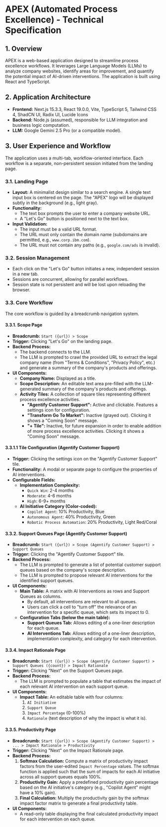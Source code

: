 # APEX (Automated Process Excellence) - Technical Specification

## 1. Overview

APEX is a web-based application designed to streamline process excellence workflows. It leverages Large Language Models (LLMs) to analyze company websites, identify areas for improvement, and quantify the potential impact of AI-driven interventions. The application is built using React and TypeScript.

## 2. Application Architecture

-   **Frontend:** Next.js 15.3.3, React 19.0.0, Vite, TypeScript 5, Tailwind CSS 4, ShadCN UI, Radix UI, Lucide Icons
-   **Backend:** Node.js (assumed), responsible for LLM integration and business logic computation.
-   **LLM:** Google Gemini 2.5 Pro (or a compatible model).

## 3. User Experience and Workflow

The application uses a multi-tab, workflow-oriented interface. Each workflow is a separate, non-persistent session initiated from the landing page.

### 3.1. Landing Page

-   **Layout:** A minimalist design similar to a search engine. A single text input box is centered on the page. The "APEX" logo will be displayed subtly in the background (e.g., light gray).
-   **Functionality:**
    -   The text box prompts the user to enter a company website URL.
    -   A "Let's Go" button is positioned next to the text box.
-   **Input Validation:**
    -   The input must be a valid URL format.
    -   The URL must only contain the domain name (subdomains are permitted, e.g., `www.corp.ibm.com`).
    -   The URL must not contain any paths (e.g., `google.com/ads` is invalid).

### 3.2. Session Management

-   Each click on the "Let's Go" button initiates a new, independent session in a new tab.
-   Sessions are concurrent, allowing for parallel workflows.
-   Session state is not persistent and will be lost upon reloading the browser.

### 3.3. Core Workflow

The core workflow is guided by a breadcrumb navigation system.

#### 3.3.1. Scope Page

-   **Breadcrumb:** `Start ({url}) > Scope`
-   **Trigger:** Clicking "Let's Go" on the landing page.
-   **Backend Process:**
    -   The backend connects to the LLM.
    -   The LLM is prompted to crawl the provided URL to extract the legal company name (from "Terms & Conditions", "Privacy Policy", etc.) and generate a summary of the company's products and offerings.
-   **UI Components:**
    -   **Company Name:** Displayed as a title.
    -   **Scope Description:** An editable text area pre-filled with the LLM-generated summary of the company's products and offerings.
    -   **Activity Tiles:** A collection of square tiles representing different process excellence activities.
        -   **"Agentify Customer Support":** Active and clickable. Features a settings icon for configuration.
        -   **"Transform Go To Market":** Inactive (grayed out). Clicking it shows a "Coming Soon" message.
        -   **"+ Tile":** Inactive, for future expansion in order to enable addition of more process excellence activities. Clicking it shows a "Coming Soon" message.


#### 3.3.1.1 Tile Configuration (Agentify Customer Support)

-   **Trigger:** Clicking the settings icon on the "Agentify Customer Support" tile.
-   **Functionality:** A modal or separate page to configure the properties of AI interventions.
-   **Configurable Fields:**
    -   **Implementation Complexity:**
        -   `Quick Win`: 2-4 months
        -   `Moderate`: 4-6 months
        -   `High`: 6-9+ months
    -   **AI Initiative Category (Color-coded):**
        -   `Copilot Agent`: 10% Productivity, Blue
        -   `Autonomous Agent`: 40% Productivity, Green
        -   `Robotic Process Automation`: 20% Productivity, Light Red/Coral

#### 3.3.2. Support Queues Page (Agentify Customer Support)

-   **Breadcrumb:** `Start ({url}) > Scope (Agentify Customer Support) > Support Queues`
-   **Trigger:** Clicking the "Agentify Customer Support" tile.
-   **Backend Process:**
    -   The LLM is prompted to generate a list of potential customer support queues based on the company's scope description.
    -   The LLM is prompted to propose relevant AI interventions for the identified support queues.
-   **UI Components:**
    -   **Main Table:** A matrix with AI Interventions as rows and Support Queues as columns.
        -   By default, all interventions are relevant to all queues.
        -   Users can click a cell to "turn off" the relevance of an intervention for a specific queue, which sets its impact to 0.
    -   **Configuration Tabs (below the main table):**
        -   **Support Queues Tab:** Allows editing of a one-liner description for each queue.
        -   **AI Interventions Tab:** Allows editing of a one-liner description, implementation complexity, and category for each intervention.

#### 3.3.4. Impact Rationale Page

-   **Breadcrumb:** `Start ({url}) > Scope (Agentify Customer Support) > Support Queues ({count}) > Impact Rationale`
-   **Trigger:** Clicking "Next" on the Support Queues page.
-   **Backend Process:**
    -   The LLM is prompted to populate a table that estimates the impact of each relevant AI intervention on each support queue.
-   **UI Components:**
    -   **Impact Table:** An editable table with four columns:
        1.  `AI Initiative`
        2.  `Support Queue`
        3.  `Impact Percentage` (0-100%)
        4.  `Rationale` (text description of why the impact is what it is).

#### 3.3.5. Productivity Page

-   **Breadcrumb:** `Start ({url}) > Scope (Agentify Customer Support) > ... > Impact Rationale > Productivity`
-   **Trigger:** Clicking "Next" on the Impact Rationale page.
-   **Backend Process:**
    1.  **Softmax Calculation:** Compute a matrix of productivity impact factors from the user-edited `Impact Percentage` values. The softmax function is applied such that the sum of impacts for each AI initiative across all support queues equals 100%.
    2.  **Productivity Gain:** Apply a predefined productivity gain percentage based on the AI initiative's category (e.g., "Copilot Agent" might have a 10% gain).
    3.  **Final Calculation:** Multiply the productivity gain by the softmax impact factor matrix to generate a final productivity table.
-   **UI Components:**
    -   A read-only table displaying the final calculated productivity impact for each intervention on each queue.
